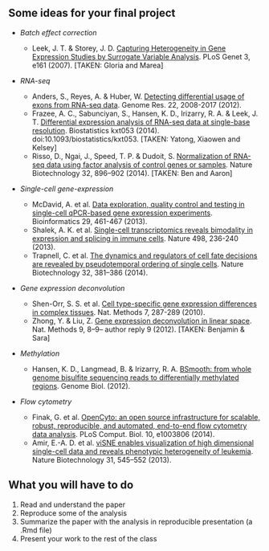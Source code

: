 ## Some ideas for your final project


- *Batch effect correction*
    - Leek, J. T. & Storey, J. D. [Capturing Heterogeneity in Gene Expression Studies by Surrogate Variable Analysis](http://journals.plos.org/plosgenetics/article?id=10.1371/journal.pgen.0030161). PLoS Genet 3, e161 (2007). [TAKEN: Gloria and Marea]

- *RNA-seq*
    - Anders, S., Reyes, A. & Huber, W. [Detecting differential usage of exons from RNA-seq data](http://www.ncbi.nlm.nih.gov/pubmed/22722343). Genome Res. 22, 2008-2017 (2012). 
    - Frazee, A. C., Sabunciyan, S., Hansen, K. D., Irizarry, R. A. & Leek, J. T. [Differential expression analysis of RNA-seq data at single-base resolution](http://biostatistics.oxfordjournals.org/content/early/2014/01/06/biostatistics.kxt053.full). Biostatistics kxt053 (2014). doi:10.1093/biostatistics/kxt053. [TAKEN: Yatong, Xiaowen and Kelsey]
    - Risso, D., Ngai, J., Speed, T. P. & Dudoit, S. [Normalization of RNA-seq data using factor analysis of control genes or samples](http://www.nature.com/nbt/journal/v32/n9/full/nbt.2931.html). Nature Biotechnology 32, 896–902 (2014). [TAKEN: Ben and Aaron]
    
    
- *Single-cell gene-expression*
    - McDavid, A. et al. [Data exploration, quality control and testing in single-cell qPCR-based gene expression experiments](http://www.ncbi.nlm.nih.gov/pmc/articles/PMC3570210/). Bioinformatics 29, 461-467 (2013).
    - Shalek, A. K. et al. [Single-cell transcriptomics reveals bimodality in expression and splicing in immune cells](http://nrs.harvard.edu/urn-3:HUL.InstRepos:11879192). Nature 498, 236-240 (2013). 
    - Trapnell, C. et al. [The dynamics and regulators of cell fate decisions are revealed by pseudotemporal ordering of single cells](http://www.nature.com/nbt/journal/v32/n4/full/nbt.2859.html). Nature Biotechnology 32, 381–386 (2014).

- *Gene expression deconvolution*
    - Shen-Orr, S. S. et al. [Cell type-specific gene expression differences in complex tissues](http://www.ncbi.nlm.nih.gov/pmc/articles/PMC3699332/). Nat. Methods 7, 287-289 (2010). 
    - Zhong, Y. & Liu, Z. [Gene expression deconvolution in linear space](http://www.nature.com/nmeth/journal/v9/n1/full/nmeth.1830.html). Nat. Methods 9, 8–9– author reply 9 (2012). [TAKEN: Benjamin & Sara]

- *Methylation*
    - Hansen, K. D., Langmead, B. & Irizarry, R. A. [BSmooth: from whole genome bisulfite sequencing reads to differentially methylated regions](http://www.ncbi.nlm.nih.gov/pmc/articles/PMC3491411/). Genome Biol. (2012).
   
- *Flow cytometry*
    - Finak, G. et al. [OpenCyto: an open source infrastructure for scalable, robust, reproducible, and automated, end-to-end flow cytometry data analysis](http://www.ncbi.nlm.nih.gov/pmc/articles/PMC4148203/). PLoS Comput. Biol. 10, e1003806 (2014).
    - Amir, E.-A. D. et al. [viSNE enables visualization of high dimensional single-cell data and reveals phenotypic heterogeneity of leukemia](http://www.ncbi.nlm.nih.gov/pmc/articles/PMC4076922/). Nature Biotechnology 31, 545–552 (2013).

## What you will have to do
1. Read and understand the paper
2. Reproduce some of the analysis
3. Summarize the paper with the analysis in reproducible presentation (a .Rmd file)
4. Present your work to the rest of the class
